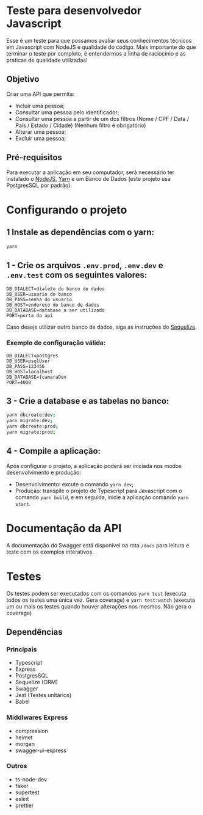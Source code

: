 # Teste para desenvolvedor Javascript

Esse é um teste para que possamos avaliar seus conhecimentos técnicos em Javascript com NodeJS e qualidade do código. Mais importante do que terminar o teste por completo, é entendermos a linha de raciocinio e as praticas de qualidade utilizadas!

## Objetivo

Criar uma API que permita:

- Incluir uma pessoa;
- Consultar uma pessoa pelo identificador;
- Consultar uma pessoa a partir de um dos filtros (Nome / CPF / Data / Pais / Estado / Cidade) (Nenhum filtro é obrigatório)
- Alterar uma pessoa;
- Excluir uma pessoa;

## Pré-requisitos

Para executar a aplicação em seu computador, será necessário ter instalado o [NodeJS](https://nodejs.org), [Yarn](https://yarnpkg.com) e um Banco de Dados (este projeto usa PostgresSQL por padrão).

# Configurando o projeto

## 1 Instale as dependências com o yarn:

```bash
yarn
```

## 1 - Crie os arquivos `.env.prod`, `.env.dev` e `.env.test` com os seguintes valores:

```
DB_DIALECT=dialeto do banco de dados
DB_USER=usuario do banco
DB_PASS=senha do usuario
DB_HOST=endereço do banco de dados
DB_DATABASE=database a ser utilizado
PORT=porta da api
```

Caso deseje utilizar outro banco de dados, siga as instruções do [Sequelize](https://sequelize.org/master/manual/getting-started.html).

### Exemplo de configuração válida:

```
DB_DIALECT=postgres
DB_USER=psqlUser
DB_PASS=123456
DB_HOST=localhost
DB_DATABASE=fcamaraDev
PORT=4000
```

## 3 - Crie a database e as tabelas no banco:

```bash
yarn dbcreate:dev;
yarn migrate:dev;
yarn dbcreate:prod;
yarn migrate:prod;
```

## 4 - Compile a aplicação:

Após configurar o projeto, a aplicação poderá ser iniciada nos modos desenvolvimento e produção:

- Desenvolvimento: excute o comando `yarn dev`;
- Produção: transpile o projeto de Typescript para Javascript com o comando `yarn build`, e em seguida, inicie a aplicação comando `yarn start`.

# Documentação da API

A documentação do Swagger está disponível na rota `/docs` para leitura e teste com os exemplos interativos.

# Testes

Os testes podem ser executados com os comandos `yarn test` (executa todos os testes uma única vez. Gera coverage) e `yarn test:watch` (executa um ou mais os testes quando houver alterações nos mesmos. Não gera o coverage)

## Dependências

### Principais

- Typescript
- Express
- PostgresSQL
- Sequelize (ORM)
- Swagger
- Jest (Testes unitários)
- Babel

### Middlwares Express

- compression
- helmet
- morgan
- swagger-ui-express

### Outros

- ts-node-dev
- faker
- supertest
- eslint
- prettier
